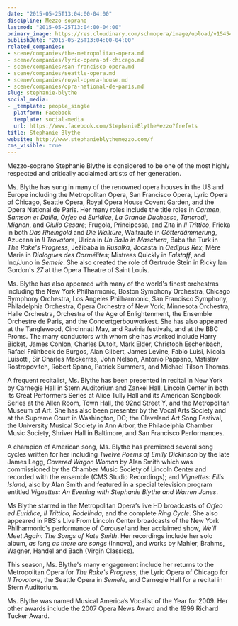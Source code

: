 ```yaml
---
date: "2015-05-25T13:04:00-04:00"
discipline: Mezzo-soprano
lastmod: "2015-05-25T13:04:00-04:00"
primary_image: https://res.cloudinary.com/schmopera/image/upload/v1545409169/media/webhook-uploads/1432573352969/stephanie-blythe-6ac64fe5a3683920.jpg.jpg
publishDate: "2015-05-25T13:04:00-04:00"
related_companies:
- scene/companies/the-metropolitan-opera.md
- scene/companies/lyric-opera-of-chicago.md
- scene/companies/san-francisco-opera.md
- scene/companies/seattle-opera.md
- scene/companies/royal-opera-house.md
- scene/companies/opra-national-de-paris.md
slug: stephanie-blythe
social_media:
- _template: people_single
  platform: Facebook
  template: social-media
  url: https://www.facebook.com/StephanieBlytheMezzo?fref=ts
title: Stephanie Blythe
website: http://www.stephanieblythemezzo.com/f
cms_visible: true
---
```


Mezzo-soprano Stephanie Blythe is considered to be one of the most highly respected and critically acclaimed artists of her generation.

Ms. Blythe has sung in many of the renowned opera houses in the US and Europe including the Metropolitan Opera, San Francisco Opera, Lyric Opera of Chicago, Seattle Opera, Royal Opera House Covent Garden, and the Opera National de Paris. Her many roles include the title roles in *Carmen*, *Samson et Dalila*, *Orfeo ed Euridice*, *La Grande Duchesse*, *Tancredi*, *Mignon*, and *Giulio Cesare*; Frugola, Principessa, and Zita in *Il Trittico*, Fricka in both *Das Rheingold* and *Die Walküre*, Waltraute in *Götterdämmerung*, Azucena in *Il Trovatore*, Ulrica in *Un Ballo in Maschera*, Baba the Turk in *The Rake's Progress*, Ježibaba in *Rusalka*, Jocasta in *Oedipus Rex*, Mère Marie in *Dialogues des Carmélites*; Mistress Quickly in *Falstaff*, and Ino/Juno in *Semele*.  She also created the role of Gertrude Stein in Ricky Ian Gordon's *27* at the Opera Theatre of Saint Louis.

Ms. Blythe has also appeared with many of the world's finest orchestras including the New York Philharmonic, Boston Symphony Orchestra, Chicago Symphony Orchestra, Los Angeles Philharmonic, San Francisco Symphony, Philadelphia Orchestra, Opera Orchestra of New York, Minnesota Orchestra, Halle Orchestra, Orchestra of the Age of Enlightenment, the Ensemble Orchestre de Paris, and the Concertgerbouworkest.  She has also appeared at the Tanglewood, Cincinnati May, and Ravinia festivals, and at the BBC Proms. The many conductors with whom she has worked include Harry Bicket, James Conlon, Charles Dutoit, Mark Elder, Christoph Eschenbach,  Rafael Frühbeck de Burgos, Alan Gilbert, James Levine, Fabio Luisi, Nicola Luisotti, Sir Charles Mackerras, John Nelson, Antonio Pappano, Mstislav Rostropovitch, Robert Spano, Patrick Summers, and Michael Tilson Thomas. 

A frequent recitalist, Ms. Blythe has been presented in recital in New York by Carnegie Hall in Stern Auditorium and Zankel Hall, Lincoln Center in both its Great Performers Series at Alice Tully Hall and its American Songbook Series at the Allen Room, Town Hall, the 92nd Street Y, and the Metropolitan Museum of Art. She has also been presenter by the Vocal Arts Society and at the Supreme Court in Washington, DC; the Cleveland Art Song Festival, the University Musical Society in Ann Arbor, the Philadelphia Chamber Music Society, Shriver Hall in Baltimore, and San Francisco Performances.  

A champion of American song, Ms. Blythe has premiered several song cycles written for her including *Twelve Poems of Emily Dickinson* by the late James Legg, *Covered Wagon Woman* by Alan Smith which was commissioned  by the Chamber Music Society of Lincoln Center and recorded with the ensemble (CMS Studio Recordings);  and *Vignettes: Ellis Island*, also by Alan Smith and  featured in a special television program entitled *Vignettes: An Evening with Stephanie Blythe and Warren Jones*. 

Ms Blythe starred in the Metropolitan Opera’s live HD broadcasts of *Orfeo ed Euridice, Il Trittico, Rodelinda*, and the complete *Ring Cycle*. She also appeared in PBS's Live From Lincoln Center broadcasts of the New York Philharmonic's performance of *Carousel* and her acclaimed show, *We'll Meet Again: The Songs of Kate Smith*. Her recordings include her solo album, *as long as there are songs* (Innova), and works by Mahler, Brahms, Wagner, Handel and Bach (Virgin Classics).

This season, Ms. Blythe's many engagement include her returns to the Metropolitan Opera for *The Rake's Progress*, the Lyric Opera of Chicago for *Il Trovatore*, the Seattle Opera in *Semele*, and Carnegie Hall for a recital in Stern Auditorium.

 Ms. Blythe was named Musical America’s Vocalist of the Year for 2009. Her other awards include the 2007 Opera News Award and the 1999 Richard Tucker Award.
